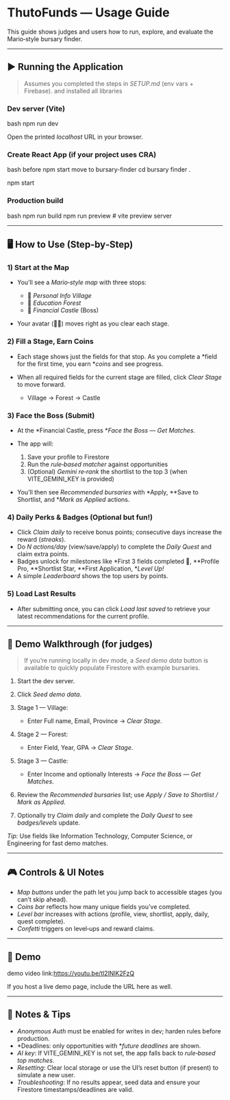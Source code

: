 # ThutoFunds — Usage Guide

This guide shows judges and users how to run, explore, and evaluate the Mario‑style bursary finder.

---

## ▶ Running the Application

> Assumes you completed the steps in *SETUP.md* (env vars + Firebase). and installed all libraries

### Dev server (Vite)

bash
npm run dev


Open the printed *localhost* URL in your browser.

### Create React App (if your project uses CRA)

bash
before npm start move to bursary-finder
cd bursary finder .

npm start


### Production build

bash
npm run build
npm run preview   # vite preview server


---

## 🖥 How to Use (Step‑by‑Step)

### 1) Start at the Map

* You’ll see a *Mario‑style map* with three stops:

  * 🏡 *Personal Info Village*
  * 🌲 *Education Forest*
  * 🏰 *Financial Castle* (Boss)
* Your avatar (🧑‍🎓) moves right as you clear each stage.

### 2) Fill a Stage, Earn Coins

* Each stage shows just the fields for that stop. As you complete a *field for the first time, you earn **coins* and see progress.
* When all required fields for the current stage are filled, click *Clear Stage* to move forward.

  * Village → Forest → Castle

### 3) Face the Boss (Submit)

* At the *Financial Castle, press **Face the Boss — Get Matches*.
* The app will:

  1. Save your profile to Firestore
  2. Run the *rule‑based matcher* against opportunities
  3. (Optional) *Gemini re‑rank* the shortlist to the top 3 (when VITE_GEMINI_KEY is provided)
* You’ll then see *Recommended bursaries* with *Apply, **Save to Shortlist, and **Mark as Applied* actions.

### 4) Daily Perks & Badges (Optional but fun!)

* Click *Claim daily* to receive bonus points; consecutive days increase the reward (*streaks*).
* Do *N actions/day* (view/save/apply) to complete the *Daily Quest* and claim extra points.
* Badges unlock for milestones like *First 3 fields completed 🍄, **Profile Pro, **Shortlist Star, **First Application, **Level Up!*
* A simple *Leaderboard* shows the top users by points.

### 5) Load Last Results

* After submitting once, you can click *Load last saved* to retrieve your latest recommendations for the current profile.

---

## 🌱 Demo Walkthrough (for judges)

> If you’re running locally in dev mode, a *Seed demo data* button is available to quickly populate Firestore with example bursaries.

1. Start the dev server.
2. Click *Seed demo data*.
3. Stage 1 — Village:

   * Enter Full name, Email, Province → *Clear Stage*.
4. Stage 2 — Forest:

   * Enter Field, Year, GPA → *Clear Stage*.
5. Stage 3 — Castle:

   * Enter Income and optionally Interests → *Face the Boss — Get Matches*.
6. Review the *Recommended bursaries* list; use *Apply / Save to Shortlist / Mark as Applied*.
7. Optionally try *Claim daily* and complete the *Daily Quest* to see *badges/levels* update.

*Tip:* Use fields like Information Technology, Computer Science, or Engineering for fast demo matches.

---

## 🎮 Controls & UI Notes

* *Map buttons* under the path let you jump back to accessible stages (you can’t skip ahead).
* *Coins bar* reflects how many unique fields you’ve completed.
* *Level bar* increases with actions (profile, view, shortlist, apply, daily, quest complete).
* *Confetti* triggers on level‑ups and reward claims.

---

## 🎥 Demo

 demo video link:https://youtu.be/tl2lNlK2FzQ 


If you host a live demo page, include the URL here as well.

---

## 📌 Notes & Tips

* *Anonymous Auth* must be enabled for writes in dev; harden rules before production.
* *Deadlines: only opportunities with **future deadlines* are shown.
* *AI key*: If VITE_GEMINI_KEY is not set, the app falls back to *rule‑based top matches*.
* *Resetting*: Clear local storage or use the UI’s reset button (if present) to simulate a new user.
* *Troubleshooting*: If no results appear, seed data and ensure your Firestore timestamps/deadlines are valid.


